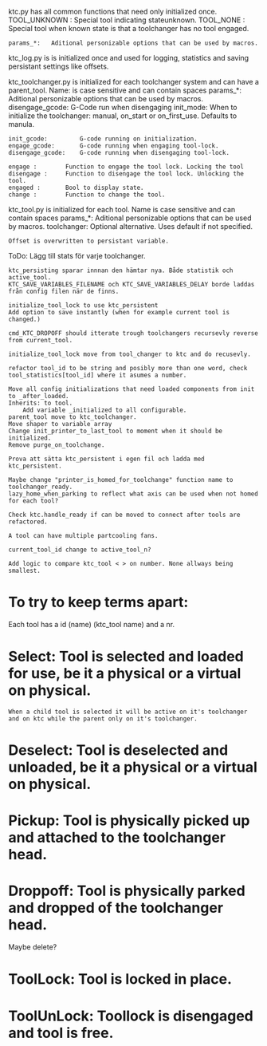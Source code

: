 ktc.py has all common functions that need only initialized once.
    TOOL_UNKNOWN :  Special tool indicating stateunknown.
    TOOL_NONE :     Special tool when known state is that a toolchanger has no tool engaged.

    params_*:   Aditional personizable options that can be used by macros.


ktc_log.py is is initialized once and used for logging, statistics and saving persistant settings like offsets.


ktc_toolchanger.py is initialized for each toolchanger system and can have a parent_tool.
    Name:       is case sensitive and can contain spaces
    params_*:           Aditional personizable options that can be used by macros.
    disengage_gcode:    G-Code run when disengaging 
    init_mode:          When to initialize the toolchanger: manual, on_start or on_first_use.
                        Defaults to manula.

    init_gcode:         G-code running on initialization.
    engage_gcode:       G-code running when engaging tool-lock.
    disengage_gcode:    G-code running when disengaging tool-lock.

    engage :        Function to engage the tool lock. Locking the tool
    disengage :     Function to disengage the tool lock. Unlocking the tool.
    engaged :       Bool to display state.
    change :        Function to change the tool.

    

ktc_tool.py is initialized for each tool.
    Name is case sensitive and can contain spaces
    params_*:        Aditional personizable options that can be used by macros.
    toolchanger:     Optional alternative. Uses default if not specified.
    
    Offset is overwritten to persistant variable.



ToDo:
    Lägg till stats för varje toolchanger.

    ktc_persisting sparar innnan den hämtar nya. Både statistik och active_tool.
    KTC_SAVE_VARIABLES_FILENAME och KTC_SAVE_VARIABLES_DELAY borde laddas från config filen när de finns.

    initialize_tool_lock to use ktc_persistent
    Add option to save instantly (when for example current tool is changed.)

    cmd_KTC_DROPOFF should itterate trough toolchangers recursevly reverse from current_tool.

    initialize_tool_lock move from tool_changer to ktc and do recusevly.

    refactor tool_id to be string and posibly more than one word, check tool_statistics[tool_id] where it asumes a number.

    Move all config initializations that need loaded components from init to _after_loaded.
    Inherits: to tool.
        Add variable _initialized to all configurable.
    parent_tool move to ktc_toolchanger.
    Move shaper to variable array
    Change init_printer_to_last_tool to moment when it should be initialized.
    Remove purge_on_toolchange.

    Prova att sätta ktc_persistent i egen fil och ladda med ktc_persistent.

    Maybe change "printer_is_homed_for_toolchange" function name to toolchanger_ready.
    lazy_home_when_parking to reflect what axis can be used when not homed for each tool?

    Check ktc.handle_ready if can be moved to connect after tools are refactored.

    A tool can have multiple partcooling fans.

    current_tool_id change to active_tool_n?

    Add logic to compare ktc_tool < > on number. None allways being smallest.

# To try to keep terms apart:
Each tool has a id (name) (ktc_tool name) and a nr.



# Select: Tool is selected and loaded for use, be it a physical or a virtual on physical.
    When a child tool is selected it will be active on it's toolchanger and on ktc while the parent only on it's toolchanger.
# Deselect: Tool is deselected and unloaded, be it a physical or a virtual on physical.

# Pickup: Tool is physically picked up and attached to the toolchanger head.
# Droppoff: Tool is physically parked and dropped of the toolchanger head.

Maybe delete?
# ToolLock: Tool is locked in place.
# ToolUnLock: Toollock is disengaged and tool is free.
